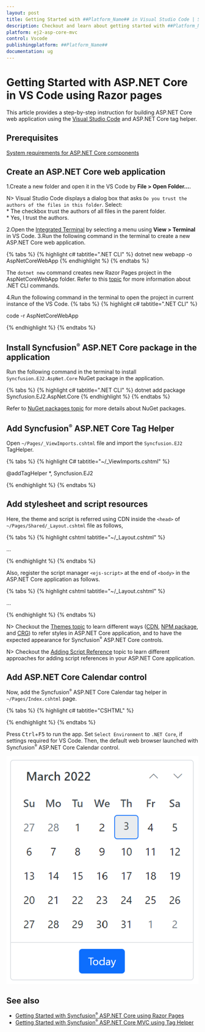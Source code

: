 ```yaml
---
layout: post
title: Getting Started with ##Platform_Name## in Visual Studio Code | Syncfusion
description: Checkout and learn about getting started with ##Platform_Name## Calendar control using Tag helpers in Visual Studio Code.
platform: ej2-asp-core-mvc
control: Vscode
publishingplatform: ##Platform_Name##
documentation: ug
---
```


# Getting Started with ASP.NET Core in VS Code using Razor pages

This article provides a step-by-step instruction for building ASP.NET Core web application using the [Visual Studio Code](https://code.visualstudio.com/) and ASP.NET Core tag helper.

## Prerequisites

[System requirements for ASP.NET Core components](https://ej2.syncfusion.com/aspnetcore/documentation/system-requirements)

## Create an ASP.NET Core web application

1.Create a new folder and open it in the VS Code by **File > Open Folder...**.

N> Visual Studio Code displays a dialog box that asks `Do you trust the authors of the files in this folder`. Select:
<br/> * The checkbox trust the authors of all files in the parent folder.
<br/> * Yes, I trust the authors.

2.Open the [Integrated Terminal](https://code.visualstudio.com/docs/editor/integrated-terminal) by selecting a menu using **View > Terminal** in VS Code.
3.Run the following command in the terminal to create a new ASP.NET Core web application.

{% tabs %}
{% highlight c# tabtitle=".NET CLI" %}
dotnet new webapp -o AspNetCoreWebApp
{% endhighlight %}
{% endtabs %}

The `dotnet new` command creates new Razor Pages project in the AspNetCoreWebApp folder. Refer to this [topic](https://docs.microsoft.com/en-us/dotnet/core/tools/dotnet-new?tabs=net60) for more information about .NET CLI commands.

4.Run the following command in the terminal to open the project in current instance of the VS Code.
{% tabs %}
{% highlight c# tabtitle=".NET CLI" %}

code -r AspNetCoreWebApp

{% endhighlight %}
{% endtabs %}

## Install Syncfusion<sup style="font-size:70%">&reg;</sup> ASP.NET Core package in the application

Run the following command in the terminal to install `Syncfusion.EJ2.AspNet.Core` NuGet package in the application.

{% tabs %}
{% highlight c# tabtitle=".NET CLI" %}
dotnet add package Syncfusion.EJ2.AspNet.Core
{% endhighlight %}
{% endtabs %}

Refer to [NuGet packages topic](../nuget-packages/) for more details about NuGet packages.

## Add Syncfusion<sup style="font-size:70%">&reg;</sup> ASP.NET Core Tag Helper
Open `~/Pages/_ViewImports.cshtml` file and import the `Syncfusion.EJ2` TagHelper.

{% tabs %}
{% highlight C# tabtitle="~/_ViewImports.cshtml" %}

@addTagHelper *, Syncfusion.EJ2

{% endhighlight %}
{% endtabs %}

## Add stylesheet and script resources

Here, the theme and script is referred using CDN inside the `<head>` of `~/Pages/Shared/_Layout.cshtml` file as follows,

{% tabs %}
{% highlight cshtml tabtitle="~/_Layout.cshtml" %}

<head>
    ...
    <!-- Syncfusion ASP.NET Core controls style -->
    <link rel="stylesheet" href="https://cdn.syncfusion.com/ej2/{{ site.ej2version }}/material.css" />
    <!-- Syncfusion ASP.NET Core controls script -->
    <script src="https://cdn.syncfusion.com/ej2/{{ site.ej2version }}/dist/ej2.min.js"></script>
</head>

{% endhighlight %}
{% endtabs %}

Also, register the script manager `<ejs-script>` at the end of `<body>` in the ASP.NET Core application as follows.

{% tabs %}
{% highlight cshtml tabtitle="~/_Layout.cshtml" %}

<body>
    ...
    <!-- Syncfusion ASP.NET Core Script Manager -->
    <ejs-scripts></ejs-scripts>
</body>

{% endhighlight %}
{% endtabs %}

N> Checkout the [Themes topic](https://ej2.syncfusion.com/aspnetcore/documentation/appearance/theme) to learn different ways ([CDN](https://ej2.syncfusion.com/aspnetcore/documentation/common/adding-script-references#cdn-reference), [NPM package](https://ej2.syncfusion.com/aspnetcore/documentation/common/adding-script-references#node-package-manager-npm), and [CRG](https://ej2.syncfusion.com/aspnetcore/documentation/common/custom-resource-generator)) to refer styles in ASP.NET Core application, and to have the expected appearance for Syncfusion<sup style="font-size:70%">&reg;</sup> ASP.NET Core controls.

N> Checkout the [Adding Script Reference](https://ej2.syncfusion.com/aspnetcore/documentation/common/adding-script-references) topic to learn different approaches for adding script references in your ASP.NET Core application.

## Add ASP.NET Core Calendar control

Now, add the Syncfusion<sup style="font-size:70%">&reg;</sup> ASP.NET Core Calendar tag helper in `~/Pages/Index.cshtml` page.

{% tabs %}
{% highlight c# tabtitle="CSHTML" %}
<div>
    <ejs-calendar id="calendar"></ejs-calendar>
</div>
{% endhighlight %}
{% endtabs %}

Press <kbd>Ctrl</kbd>+<kbd>F5</kbd> to run the app. Set `Select Environment` to `.NET Core`, if settings required for VS Code. Then, the default web browser launched with Syncfusion<sup style="font-size:70%">&reg;</sup> ASP.NET Core Calendar control.

![ASP.NET Core Calendar control - Getting Started using VS Code](images/aspnetcore-calendar.png)

## See also

* [Getting Started with Syncfusion<sup style="font-size:70%">&reg;</sup> ASP.NET Core using Razor Pages](https://ej2.syncfusion.com/aspnetcore/documentation/getting-started/razor-pages/)
* [Getting Started with Syncfusion<sup style="font-size:70%">&reg;</sup> ASP.NET Core MVC using Tag Helper](https://ej2.syncfusion.com/aspnetcore/documentation/getting-started/aspnet-core-mvc-taghelper)